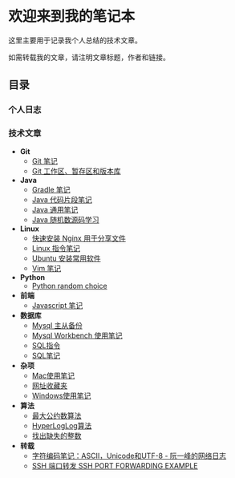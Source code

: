 # 欢迎来到我的笔记本

这里主要用于记录我个人总结的技术文章。

如需转载我的文章，请注明文章标题，作者和链接。

## 目录

### 个人日志


### 技术文章

* **Git**
  * [Git 笔记](目录\技术文章\Git\git-notes.md)
  * [Git 工作区、暂存区和版本库](目录\技术文章\Git\git-working-stage-repository.md)
* **Java**
  * [Gradle 笔记](目录\技术文章\Java\gradle-notes.md)
  * [Java 代码片段笔记](目录\技术文章\Java\java-dai-ma-pian-duan-bi-ji.md)
  * [Java 通用笔记](目录\技术文章\Java\java-general-notes.md)
  * [Java 随机数源码学习](目录\技术文章\Java\java-jdk-random-nextint.md)
* **Linux**
  * [快速安装 Nginx 用于分享文件](目录\技术文章\Linux\install-nginx-guide.md)
  * [Linux 指令笔记](目录\技术文章\Linux\linux-command.md)
  * [Ubuntu 安装常用软件](目录\技术文章\Linux\ubuntu-software-guide.md)
  * [Vim 笔记](目录\技术文章\Linux\vim-guide.md)
* **Python**
  * [Python random choice](目录\技术文章\Python\python-random-choice.md)
* **前端**
  * [Javascript 笔记](目录\技术文章\前端\javascript-notes.md)
* **数据库**
  * [Mysql 主从备份](目录\技术文章\数据库\mysql-master-slave.md)
  * [Mysql Workbench 使用笔记](目录\技术文章\数据库\mysql-workbench.md)
  * [SQL指令](目录\技术文章\数据库\sql-command.md)
  * [SQL笔记](目录\技术文章\数据库\sql-notes.md)
* **杂项**
  * [Mac使用笔记](目录\技术文章\杂项\mac-notes.md)
  * [网址收藏夹](目录\技术文章\杂项\webpage-collection.md)
  * [Windows使用笔记](目录\技术文章\杂项\windows-notes.md)
* **算法**
  * [最大公约数算法](目录\技术文章\算法\algorithm-gcd.md)
  * [HyperLogLog算法](目录\技术文章\算法\algorithm-hyperloglog.md)
  * [找出缺失的整数](目录\技术文章\算法\find-missing-integer.md)
* **转载**
  * [字符编码笔记：ASCII，Unicode和UTF-8 - 阮一峰的网络日志](目录\技术文章\转载\character-encoding.md)
  * [SSH 端口转发 SSH PORT FORWARDING EXAMPLE](目录\技术文章\转载\ssh-tunneling.md)
